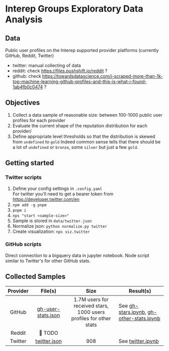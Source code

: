 # Interep Groups Exploratory Data Analysis

## Data

Public user profiles on the Interep supported provider platforms (currently GitHub, Reddit, Twitter)

- twitter: manual collecting of data
- reddit: check https://files.pushshift.io/reddit ?
- github: check https://towardsdatascience.com/i-scraped-more-than-1k-top-machine-learning-github-profiles-and-this-is-what-i-found-1ab4fb0c0474 ?

## Objectives

1. Collect a data sample of reasonable size: between 100-1000 public user profiles for each provider
2. Evaluate the current shape of the reputation distribution for each provider/
3. Define appropriate level thresholds so that the distribution is skewed from `undefined` to `gold`
   Indeed common sense tells that there should be a lot of `undefined` or `bronze`, some `silver` but just a few `gold`.

## Getting started

### Twitter scripts
1. Define your config settings in `.config.yaml`  
   For twitter you'll need to get a bearer token from https://developer.twitter.com/en
2. `npm add -g pnpm`
3. `pnpm i`
4. `nps "start <sample-size>"`
5. Sample is stored in `data/twitter.json`
6. Normalize json: `python normalize.py twitter`
7. Create visualization: `nps viz.twitter`

### GitHub scripts
Direct connection to a bigquery data in jupyter notebook.
Node script similar to Twitter's for other GitHub stats.

## Collected Samples

| Provider |                     File(s)                     |                                Size                                | Result(s)                                                                          |
|:--------:|:-----------------------------------------------:|:------------------------------------------------------------------:|------------------------------------------------------------------------------------|
|  GitHub  | [gh-user-stats.json](./data/gh-user-stats.json) | 1.7M users for received stars, 1000 users profiles for other stats | See [gh-stars.ipynb](eda/gh-stars.ipynb), [gh-other-stats.ipynb](eda/gh-other-stats.ipynb) |
|  Reddit  |                 :calendar: TODO                 |                                                                    |                                                                                    |
| Twitter  |       [twitter.json](./data/twitter.json)       |                                908                                 | See [twitter.ipynb](eda/twitter.ipynb)                                             |
